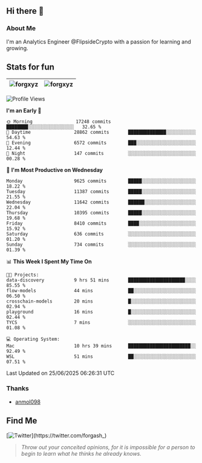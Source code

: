 ## Hi there 👋

### About Me

I'm an Analytics Engineer @FlipsideCrypto with a passion for learning and growing.
  
## Stats for fun

| <img align="center" src="https://github-readme-streak-stats.herokuapp.com/?user=forgxyz&theme=tokyonight" alt="forgxyz" /> | <img align="center" src="https://github-readme-stats.vercel.app/api?username=forgxyz&theme=tokyonight&show_icons=true" alt="forgxyz" /> |
| ------------- |------------- |


<!--START_SECTION:waka-->
![Profile Views](http://img.shields.io/badge/Profile%20Views-0-blue)

**I'm an Early 🐤** 

```text
🌞 Morning                17248 commits       ████████░░░░░░░░░░░░░░░░░   32.65 % 
🌆 Daytime                28862 commits       ██████████████░░░░░░░░░░░   54.63 % 
🌃 Evening                6572 commits        ███░░░░░░░░░░░░░░░░░░░░░░   12.44 % 
🌙 Night                  147 commits         ░░░░░░░░░░░░░░░░░░░░░░░░░   00.28 % 
```
📅 **I'm Most Productive on Wednesday** 

```text
Monday                   9625 commits        █████░░░░░░░░░░░░░░░░░░░░   18.22 % 
Tuesday                  11387 commits       █████░░░░░░░░░░░░░░░░░░░░   21.55 % 
Wednesday                11642 commits       ██████░░░░░░░░░░░░░░░░░░░   22.04 % 
Thursday                 10395 commits       █████░░░░░░░░░░░░░░░░░░░░   19.68 % 
Friday                   8410 commits        ████░░░░░░░░░░░░░░░░░░░░░   15.92 % 
Saturday                 636 commits         ░░░░░░░░░░░░░░░░░░░░░░░░░   01.20 % 
Sunday                   734 commits         ░░░░░░░░░░░░░░░░░░░░░░░░░   01.39 % 
```


📊 **This Week I Spent My Time On** 

```text
🐱‍💻 Projects: 
data-discovery           9 hrs 51 mins       █████████████████████░░░░   85.55 % 
flow-models              44 mins             ██░░░░░░░░░░░░░░░░░░░░░░░   06.50 % 
crosschain-models        20 mins             █░░░░░░░░░░░░░░░░░░░░░░░░   02.94 % 
playground               16 mins             █░░░░░░░░░░░░░░░░░░░░░░░░   02.44 % 
TYCS                     7 mins              ░░░░░░░░░░░░░░░░░░░░░░░░░   01.08 % 

💻 Operating System: 
Mac                      10 hrs 39 mins      ███████████████████████░░   92.49 % 
WSL                      51 mins             ██░░░░░░░░░░░░░░░░░░░░░░░   07.51 % 
```


 Last Updated on 25/06/2025 06:26:31 UTC
<!--END_SECTION:waka-->

### Thanks
 - [anmol098](https://github.com/anmol098/waka-readme-stats/)
  
## Find Me
[![Twitter](https://img.shields.io/twitter/url/https/twitter.com/forgash_.svg?style=social&label=Follow%20%40forgash_)](https://twitter.com/forgash_)


> *Throw out your conceited opinions, for it is impossible for a person to begin to learn what he thinks he already knows.* 
